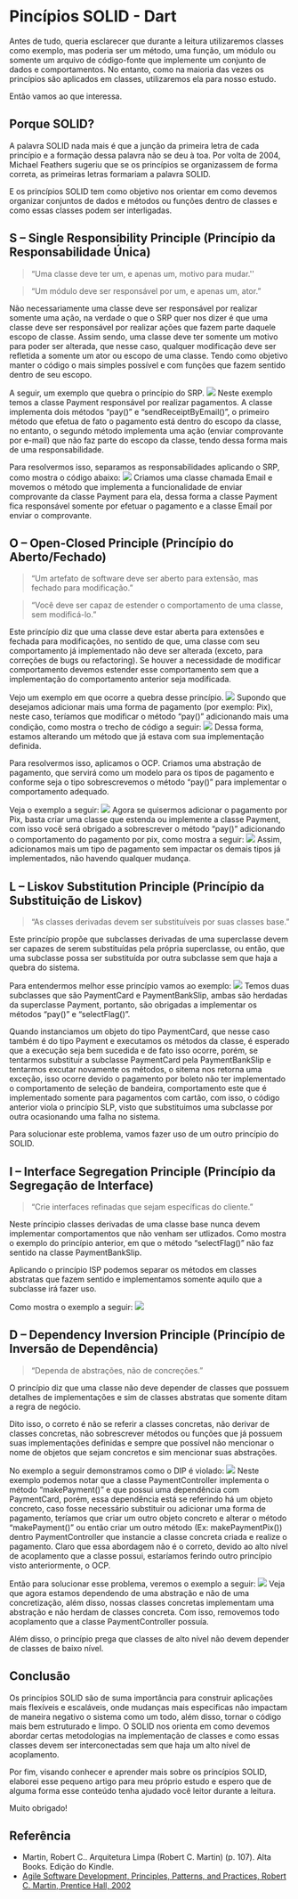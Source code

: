 # Pincípios SOLID - Dart

Antes de tudo, queria esclarecer que durante a leitura utilizaremos classes como exemplo, mas poderia ser um método, uma função, um módulo ou somente um arquivo de código-fonte que implemente um conjunto de dados e comportamentos. No entanto, como na maioria das vezes os princípios são aplicados em classes, utilizaremos ela para nosso estudo.

Então vamos ao que interessa.

## Porque SOLID?

A palavra SOLID nada mais é que a junção da primeira letra de cada princípio e a formação dessa palavra não se deu à toa. Por volta de 2004, Michael Feathers sugeriu que se os princípios se organizassem de forma correta, as primeiras letras formariam a palavra SOLID.

E os princípios SOLID tem como objetivo nos orientar em como devemos organizar conjuntos de dados e métodos ou funções dentro de classes e como essas classes podem ser interligadas.

## S – Single Responsibility Principle (Princípio da Responsabilidade Única)

> “Uma classe deve ter um, e apenas um, motivo para mudar.''

> “Um módulo deve ser responsável por um, e apenas um, ator.”

Não necessariamente uma classe deve ser responsável por realizar somente uma ação, na verdade o que o SRP quer nos dizer é que uma classe deve ser responsável por realizar ações que fazem parte daquele escopo de classe. Assim sendo, uma classe deve ter somente um motivo para poder ser alterada, que nesse caso, qualquer modificação deve ser refletida a somente um ator ou escopo de uma classe. Tendo como objetivo manter o código o mais simples possível e com funções que fazem sentido dentro de seu escopo.

A seguir, um exemplo que quebra o princípio do SRP.
![](https://github.com/juniior-juf/solid-dart/blob/main/images/code1.png)
Neste exemplo temos a classe Payment responsável por realizar pagamentos. A classe implementa dois métodos “pay()” e “sendReceiptByEmail()”, o primeiro método que efetua de fato o pagamento está dentro do escopo da classe, no entanto, o segundo método implementa uma ação (enviar comprovante por e-mail) que não faz parte do escopo da classe, tendo dessa forma mais de uma responsabilidade.

Para resolvermos isso, separamos as responsabilidades aplicando o SRP, como mostra o código abaixo:
![](https://github.com/juniior-juf/solid-dart/blob/main/images/code2.png)
Criamos uma classe chamada Email e movemos o método que implementa a funcionalidade de enviar comprovante da classe Payment para ela, dessa forma a classe Payment fica responsável somente por efetuar o pagamento e a classe Email por enviar o comprovante.

## O – Open-Closed Principle (Princípio do Aberto/Fechado)

> “Um artefato de software deve ser aberto para extensão, mas fechado para modificação.”

> “Você deve ser capaz de estender o comportamento de uma classe, sem modificá-lo.”

Este princípio diz que uma classe deve estar aberta para extensões e fechada para modificações, no sentido de que, uma classe com seu comportamento já implementado não deve ser alterada (exceto, para correções de bugs ou refactoring). Se houver a necessidade de modificar comportamento devemos estender esse comportamento sem que a implementação do comportamento anterior seja modificada.

Vejo um exemplo em que ocorre a quebra desse princípio.
![](https://github.com/juniior-juf/solid-dart/blob/main/images/code3.png)
Supondo que desejamos adicionar mais uma forma de pagamento (por exemplo: Pix), neste caso, teríamos que modificar o método “pay()” adicionando mais uma condição, como mostra o trecho de código a seguir:
![](https://github.com/juniior-juf/solid-dart/blob/main/images/code4.png)
Dessa forma, estamos alterando um método que já estava com sua implementação definida.

Para resolvermos isso, aplicamos o OCP. Criamos uma abstração de pagamento, que servirá como um modelo para os tipos de pagamento e conforme seja o tipo sobrescrevemos o método “pay()” para implementar o comportamento adequado.

Veja o exemplo a seguir:
![](https://github.com/juniior-juf/solid-dart/blob/main/images/code5.png)
Agora se quisermos adicionar o pagamento por Pix, basta criar uma classe que estenda ou implemente a classe Payment, com isso você será obrigado a sobrescrever o método “pay()” adicionando o comportamento do pagamento por pix, como mostra a seguir:
![](https://github.com/juniior-juf/solid-dart/blob/main/images/code6.png)
Assim, adicionamos mais um tipo de pagamento sem impactar os demais tipos já implementados, não havendo qualquer mudança.

## L – Liskov Substitution Principle (Princípio da Substituição de Liskov)

> “As classes derivadas devem ser substituíveis por suas classes base.”

Este princípio propõe que subclasses derivadas de uma superclasse devem ser capazes de serem substituídas pela própria superclasse, ou então, que uma subclasse possa ser substituída por outra subclasse sem que haja a quebra do sistema.

Para entendermos melhor esse princípio vamos ao exemplo:
![](https://github.com/juniior-juf/solid-dart/blob/main/images/code7.png)
Temos duas subclasses que são PaymentCard e PaymentBankSlip, ambas são herdadas da superclasse Payment, portanto, são obrigadas a implementar os métodos “pay()” e “selectFlag()”.

Quando instanciamos um objeto do tipo PaymentCard, que nesse caso também é do tipo Payment e executamos os métodos da classe, é esperado que a execução seja bem sucedida e de fato isso ocorre, porém, se tentarmos substituir a subclasse PaymentCard pela PaymentBankSlip e tentarmos excutar novamente os métodos, o sitema nos retorna uma exceção, isso ocorre devido o pagamento por boleto não ter implementado o comportamento de seleção de bandeira, comportamento este que é implementado somente para pagamentos com cartão, com isso, o código anterior viola o princípio SLP, visto que substituimos uma subclasse por outra ocasionando uma falha no sistema.

Para solucionar este problema, vamos fazer uso de um outro princípio do SOLID.

## I – Interface Segregation Principle (Princípio da Segregação de Interface)

> “Crie interfaces refinadas que sejam específicas do cliente.”

Neste príncipio classes derivadas de uma classe base nunca devem implementar comportamentos que não venham ser utlizados. Como mostra o exemplo do princípio anterior, em que o método “selectFlag()” não faz sentido na classe PaymentBankSlip.

Aplicando o princípio ISP podemos separar os métodos em classes abstratas que fazem sentido e implementamos somente aquilo que a subclasse irá fazer uso.

Como mostra o exemplo a seguir:
![](https://github.com/juniior-juf/solid-dart/blob/main/images/code8.png)

## D – Dependency Inversion Principle (Princípio de Inversão de Dependência)

> “Dependa de abstrações, não de concreções.”

O princípio diz que uma classe não deve depender de classes que possuem detalhes de implementações e sim de classes abstratas que somente ditam a regra de negócio.

Dito isso, o correto é não se referir a classes concretas, não derivar de classes concretas, não sobrescrever métodos ou funções que já possuem suas implementações definidas e sempre que possível não mencionar o nome de objetos que sejam concretos e sim mencionar suas abstrações.

No exemplo a seguir demonstramos como o DIP é violado:
![](https://github.com/juniior-juf/solid-dart/blob/main/images/code9.png)
Neste exemplo podemos notar que a classe PaymentController implementa o método “makePayment()” e que possui uma dependência com PaymentCard, porém, essa dependência está se referindo há um objeto concreto, caso fosse necessário substituir ou adicionar uma forma de pagamento, teríamos que criar um outro objeto concreto e alterar o método “makePayment()” ou então criar um outro método (Ex: makePaymentPix()) dentro PaymentController que instancie a classe concreta criada e realize o pagamento. Claro que essa abordagem não é o correto, devido ao alto nível de acoplamento que a classe possui, estaríamos ferindo outro princípio visto anteriormente, o OCP.

Então para solucionar esse problema, veremos o exemplo a seguir:
![](https://github.com/juniior-juf/solid-dart/blob/main/images/code10.png)
Veja que agora estamos dependendo de uma abstração e não de uma concretização, além disso, nossas classes concretas implementam uma abstração e não herdam de classes concreta. Com isso, removemos todo acoplamento que a classe PaymentController possuía.

Além disso, o princípio prega que classes de alto nível não devem depender de classes de baixo nível.

## Conclusão

Os princípios SOLID são de suma importância para construir aplicações mais flexíveis e escaláveis, onde mudanças mais especificas não impactam de maneira negativo o sistema como um todo, além disso, tornar o código mais bem estruturado e limpo. O SOLID nos orienta em como devemos abordar certas metodologias na implementação de classes e como essas classes devem ser interconectadas sem que haja um alto nível de acoplamento.

Por fim, visando conhecer e aprender mais sobre os princípios SOLID, elaborei esse pequeno artigo para meu próprio estudo e espero que de alguma forma esse conteúdo tenha ajudado você leitor durante a leitura.

Muito obrigado!

## Referência

- Martin, Robert C.. Arquitetura Limpa (Robert C. Martin) (p. 107). Alta Books. Edição do Kindle.
- [Agile Software Development, Principles, Patterns, and Practices, Robert C. Martin, Prentice Hall, 2002](http://www.butunclebob.com/ArticleS.UncleBob.PrinciplesOfOod)
